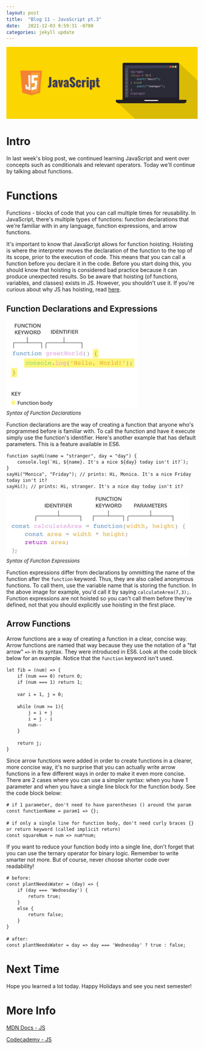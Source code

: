 ```yaml
---
layout: post
title:  "Blog 11 - JavaScript pt.3"
date:   2021-12-03 9:59:31 -0700
categories: jekyll update
---
```

![JavaScript](/assets/javascript.png)
# **Intro**
In last week's blog post, we continued learning JavaScript and went over concepts such as conditionals and relevant operators. Today we'll continue by talking about functions. 

# **Functions**
Functions - blocks of code that you can call multiple times for reusability. In JavaScript, there's multiple types of functions: function declarations that we're familiar with in any language, function expressions, and arrow functions. 

It's important to know that JavaScript allows for function hoisting. Hoisting is where the interpreter moves the declaration of the function to the top of its scope, prior to the execution of code. This means that you can call a function before you declare it in the code. Before you start doing this, you should know that hoisting is considered bad practice because it can produce unexpected results. So be aware that hoisting (of functions, variables, and classes) exists in JS. However, you shouldn't use it. If you're curious about why JS has hoisting, read [here](https://stackoverflow.com/questions/15005098/why-does-javascript-hoist-variables).

## **Function Declarations and Expressions**
![Syntax of Function Declarations](/assets/js-function-declaration.jpg)<br/><font size="2.75px"><em>Syntax of Function Declarations</em></font>

Function declarations are the way of creating a function that anyone who's programmed before is familiar with. To call the function and have it execute simply use the function's identifier. Here's another example that has default parameters. This is a feature available in ES6.

```
function sayHi(name = "stranger", day = "day") {
    console.log(`Hi, ${name}. It's a nice ${day} today isn't it?`);
}
sayHi("Monica", "Friday"); // prints: Hi, Monica. It's a nice Friday today isn't it?
sayHi(); // prints: Hi, stranger. It's a nice day today isn't it?
```

![Syntax of Function Expressions](/assets/js-function-expression.jpg)<br/><font size="2.75px"><em>Syntax of Function Expressions</em></font>

Function expressions differ from declarations by ommitting the name of the function after the `function` keyword. Thus, they are also called anonymous functions. To call them, use the variable name that is storing the function. In the above image for example, you'd call it by saying `calculateArea(7,3);`. Function expressions are not hoisted so you can't call them before they're defined, not that you should explicitly use hoisting in the first place. 

## **Arrow Functions**
Arrow functions are a way of creating a function in a clear, concise way. Arrow functions are named that way because they use the notation of a "fat arrow" `=>` in its syntax. They were introduced in ES6. Look at the code block below for an example. Notice that the `function` keyword isn't used.

```
let fib = (num) => {
    if (num === 0) return 0;
    if (num === 1) return 1; 

    var i = 1, j = 0;

    while (num >= 1){
        j = i + j
        i = j - i
        num--
    }

    return j;
}
```

Since arrow functions were added in order to create functions in a clearer, more concise way, it's no surprise that you can actually write arrow functions in a few different ways in order to make it even more concise. There are 2 cases where you can use a simpler syntax: when you have 1 parameter and when you have a single line block for the function body. See the code block below:

```
# if 1 parameter, don't need to have parentheses () around the param
const functionName = param1 => {};

# if only a single line for function body, don't need curly braces {} or return keyword (called implicit return)
const squareNum = num => num*num;
```

If you want to reduce your function body into a single line, don't forget that you can use the ternary operator for binary logic. Remember to write smarter not more. But of course, never choose shorter code over readability!

```
# before:
const plantNeedsWater = (day) => {
    if (day === 'Wednesday') {
        return true;
    } 
    else {
        return false;
    }
}

# after:
const plantNeedsWater = day => day === 'Wednesday' ? true : false;
```

# **Next Time**
Hope you learned a lot today. Happy Holidays and see you next semester!

# **More Info**
[MDN Docs - JS](https://developer.mozilla.org/en-US/docs/Web/JavaScript/)

[Codecademy - JS](https://www.codecademy.com/learn/introduction-to-javascript)